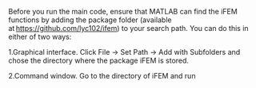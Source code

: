 Before you run the main code, ensure that MATLAB can find the iFEM functions by adding the package folder (available at https://github.com/lyc102/ifem) to your search path. You can do this in either of two ways:

  1.Graphical interface. Click File -> Set Path -> Add with Subfolders and chose the directory where the package iFEM is stored.

  2.Command window. Go to the directory of iFEM and run

